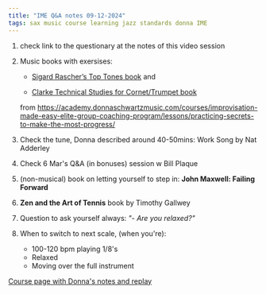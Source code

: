 ```yaml
---
title: "IME Q&A notes 09-12-2024"
tags: sax music course learning jazz standards donna IME
---
```


1. check link to the questionary at the notes of this video session

2. Music books with exersises:

   - [Sigard Rascher’s Top Tones book](/files/Rascher-Sigurd-M-Top-Tones-for-the-Saxophone.pdf) and
   
   - [Clarke Technical Studies for Cornet/Trumpet book](/files/H-L-Clarke-Technical-Studies-for-the-Cornet.pdf)
   
   from https://academy.donnaschwartzmusic.com/courses/improvisation-made-easy-elite-group-coaching-program/lessons/practicing-secrets-to-make-the-most-progress/

3. Check the tune, Donna described around 40-50mins: Work Song by Nat Adderley

4. Check 6 Mar's Q&A (in bonuses) session w Bill Plaque

5. (non-musical) book on letting yourself to step in: **John Maxwell: Failing Forward**

6. **Zen and the Art of Tennis** book by Timothy Gallwey

7. Question to ask yourself always: *"- Are you relaxed?"*

8. When to switch to next scale, (when you're):
    - 100-120 bpm playing 1/8's
    - Relaxed
    - Moving over the full instrument


[Course page with Donna's notes and replay](https://academy.donnaschwartzmusic.com/courses/improvisation-made-easy-elite-group-coaching-program/lessons/jan-2025-qa-sessions-ime-elite/topic/jan-6-2025-qa-ime-elite/)
